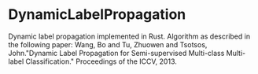 # DynamicLabelPropagation
Dynamic label propagation implemented in Rust.
Algorithm as described in the following paper:
Wang, Bo and Tu, Zhuowen and Tsotsos, John."Dynamic Label Propagation for Semi-supervised Multi-class Multi-label Classification." Proceedings of the ICCV, 2013.
 
